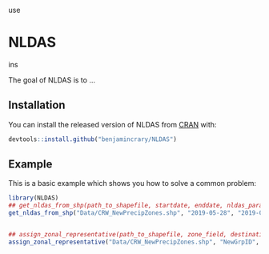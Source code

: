 use
# NLDAS

<!-- badges: start -->
<!-- badges: end -->ins

The goal of NLDAS is to ...

## Installation

You can install the released version of NLDAS from [CRAN](https://CRAN.R-project.org) with:

``` r
devtools::install.github("benjamincrary/NLDAS")
```

## Example

This is a basic example which shows you how to solve a common problem:

``` r
library(NLDAS)
## get_nldas_from_shp(path_to_shapefile, startdate, enddate, nldas_parameters, destination)
get_nldas_from_shp("Data/CRW_NewPrecipZones.shp", "2019-05-28", "2019-05-28", "APCPsfc", "Output/")


## assign_zonal_representative(path_to_shapefile, zone_field, destination)
assign_zonal_representative("Data/CRW_NewPrecipZones.shp", "NewGrpID", "Output/")


```

